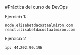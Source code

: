 #Práctica del curso de DevOps

Ejercicio 1:
```
node.elisabetdacostaalmiron.com
react.elisabetdacostaalmiron.com
```

Ejercicio 2     
```
ip: 44.202.90.196
``` 
